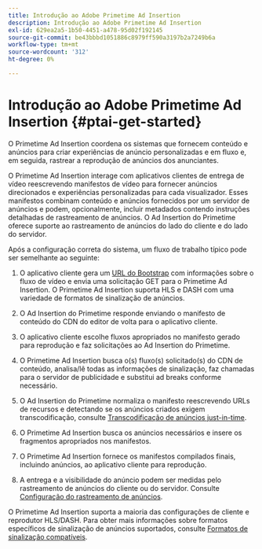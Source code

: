 ```yaml
---
title: Introdução ao Adobe Primetime Ad Insertion
description: Introdução ao Adobe Primetime Ad Insertion
exl-id: 629ea2a5-1b50-4451-a478-95d02f192145
source-git-commit: be43bbbd1051886c8979ff590a3197b2a7249b6a
workflow-type: tm+mt
source-wordcount: '312'
ht-degree: 0%

---
```


# Introdução ao Adobe Primetime Ad Insertion {#ptai-get-started}

O Primetime Ad Insertion coordena os sistemas que fornecem conteúdo e anúncios para criar experiências de anúncio personalizadas e em fluxo e, em seguida, rastrear a reprodução de anúncios dos anunciantes.

O Primetime Ad Insertion interage com aplicativos clientes de entrega de vídeo reescrevendo manifestos de vídeo para fornecer anúncios direcionados e experiências personalizadas para cada visualizador. Esses manifestos combinam conteúdo e anúncios fornecidos por um servidor de anúncios e podem, opcionalmente, incluir metadados contendo instruções detalhadas de rastreamento de anúncios. O Ad Insertion do Primetime oferece suporte ao rastreamento de anúncios do lado do cliente e do lado do servidor.

Após a configuração correta do sistema, um fluxo de trabalho típico pode ser semelhante ao seguinte:

1. O aplicativo cliente gera um [URL do Bootstrap](/help/primetime-ad-insertion/technical-reference/bootstrap-api.md) com informações sobre o fluxo de vídeo e envia uma solicitação GET para o Primetime Ad Insertion.  O Primetime Ad Insertion suporta HLS e DASH com uma variedade de formatos de sinalização de anúncios.

1. O Ad Insertion do Primetime responde enviando o manifesto de conteúdo do CDN do editor de volta para o aplicativo cliente.

1. O aplicativo cliente escolhe fluxos apropriados no manifesto gerado para reprodução e faz solicitações ao Ad Insertion do Primetime.

1. O Primetime Ad Insertion busca o(s) fluxo(s) solicitado(s) do CDN de conteúdo, analisa/lê todas as informações de sinalização, faz chamadas para o servidor de publicidade e substitui ad breaks conforme necessário.

1. O Ad Insertion do Primetime normaliza o manifesto reescrevendo URLs de recursos e detectando se os anúncios criados exigem transcodificação, consulte [Transcodificação de anúncios just-in-time](/help/primetime-ad-insertion/just-in-time-transcoding/jit-transcoding-overview.md).

1. O Primetime Ad Insertion busca os anúncios necessários e insere os fragmentos apropriados nos manifestos.

1. O Primetime Ad Insertion fornece os manifestos compilados finais, incluindo anúncios, ao aplicativo cliente para reprodução.

1. A entrega e a visibilidade do anúncio podem ser medidas pelo rastreamento de anúncios do cliente ou do servidor. Consulte [Configuração do rastreamento de anúncios](/help/primetime-ad-insertion/getting-started/set-up-ad-tracking.md).

O Primetime Ad Insertion suporta a maioria das configurações de cliente e reprodutor HLS/DASH. Para obter mais informações sobre formatos específicos de sinalização de anúncios suportados, consulte [Formatos de sinalização compatíveis](/help/primetime-ad-insertion/getting-started/ad-insertion-live-linear-stream.md).
